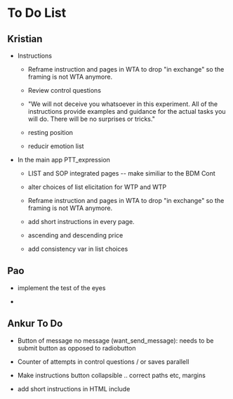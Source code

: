 # To Do List

## Kristian 

* Instructions 
    
    * Reframe instruction and pages in WTA to drop "in exchange" so the framing is not WTA anymore. 

    * Review control questions
    
    * "We will not deceive you whatsoever in this experiment. All of the instructions provide examples
    and guidance for the actual tasks you will do. There will be no surprises or tricks."
    
    * resting position 
    
    * reducir emotion list
    


* In the main app PTT_expression
    
    * LIST and SOP integrated pages -- make similiar to the BDM Cont

    * alter choices of list elicitation for WTP and WTP 

    * Reframe instruction and pages in WTA to drop "in exchange" so the framing is not WTA anymore. 
         
    * add short instructions in every page. 
        
    * ascending and descending price
     
    * add consistency var in list choices


## Pao

* implement the test of the eyes
 
* 
    

## Ankur To Do

* Button of message no message (want_send_message): needs to be submit button as opposed to radiobutton

* Counter of attempts in control questions / or saves parallell 

* Make instructions button collapsible .. correct paths etc, margins  

* add short instructions in HTML include
    





<!-- ________________________________________________________________-->

<!--* additional task.?-->

<!--* "it’s in your best interest to just answer truthfully"-->

<!--* add example in instructions.-->
